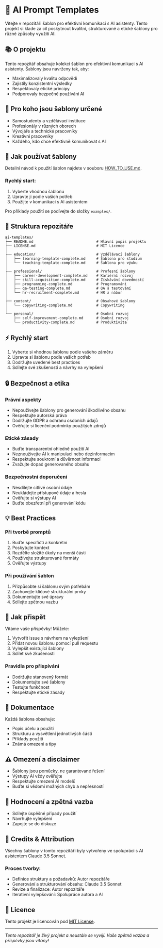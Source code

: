 # 🤖 AI Prompt Templates

Vítejte v repozitáři šablon pro efektivní komunikaci s AI asistenty. Tento projekt si klade za cíl poskytnout kvalitní, strukturované a etické šablony pro různé způsoby využití AI.

## 📚 O projektu

Tento repozitář obsahuje kolekci šablon pro efektivní komunikaci s AI asistenty. Šablony jsou navrženy tak, aby:
- Maximalizovaly kvalitu odpovědí
- Zajistily konzistentní výsledky
- Respektovaly etické principy
- Podporovaly bezpečné používání AI

## 🎯 Pro koho jsou šablony určené

- Samostudenty a vzdělávací instituce
- Profesionály v různých oborech
- Vývojáře a technické pracovníky
- Kreativní pracovníky
- Každého, kdo chce efektivně komunikovat s AI

## 📘 Jak používat šablony

Detailní návod k použití šablon najdete v souboru [HOW_TO_USE.md](https://github.com/painter99/ai-templates/blob/main/HOW_TO_USE.md).

### Rychlý start:
1. Vyberte vhodnou šablonu
2. Upravte ji podle vašich potřeb
3. Použijte v komunikaci s AI asistentem

Pro příklady použití se podívejte do složky `examples/`.
## 📂 Struktura repozitáře

```
ai-templates/
├── README.md                             # Hlavní popis projektu
├── LICENSE.md                            # MIT Licence
│
├── education/                            # Vzdělávací šablony
│   ├── learning-template-complete.md     # Šablona pro studium
│   └── teaching-template-complete.md     # Šablona pro výuku
│
├── professional/                         # Profesní šablony
│   ├── career-development-complete.md    # Kariérní rozvoj
│   ├── skill-acquisition-complete.md     # Získávání dovedností
│   ├── programming-complete.md           # Programování
│   ├── qa-testing-complete.md            # QA a testování
│   └── hr-recruitment-complete.md        # HR a nábor
│
├── content/                              # Obsahové šablony
│   └── copywriting-complete.md           # Copywriting
│
└── personal/                             # Osobní rozvoj
    ├── self-improvement-complete.md      # Osobní rozvoj
    └── productivity-complete.md          # Produktivita
```

## ⚡ Rychlý start

1. Vyberte si vhodnou šablonu podle vašeho záměru
2. Upravte si šablonu podle vašich potřeb
3. Dodržujte uvedené best practices
4. Sdílejte své zkušenosti a návrhy na vylepšení

## 🔒 Bezpečnost a etika

### Právní aspekty
- Nepoužívejte šablony pro generování škodlivého obsahu
- Respektujte autorská práva
- Dodržujte GDPR a ochranu osobních údajů
- Ověřujte si licenční podmínky použitých zdrojů

### Etické zásady
- Buďte transparentní ohledně použití AI
- Nezneužívejte AI k manipulaci nebo dezinformacím
- Respektujte soukromí a důvěrnost informací
- Zvažujte dopad generovaného obsahu

### Bezpečnostní doporučení
- Nesdílejte citlivé osobní údaje
- Neukládejte přístupové údaje a hesla
- Ověřujte si výstupy AI
- Buďte obezřetní při generování kódu

## 💡 Best Practices

### Při tvorbě promptů
1. Buďte specifičtí a konkrétní
2. Poskytujte kontext
3. Rozdělte složité úkoly na menší části
4. Používejte strukturované formáty
5. Ověřujte výstupy

### Při používání šablon
1. Přizpůsobte si šablonu svým potřebám
2. Zachovejte klíčové strukturální prvky
3. Dokumentujte své úpravy
4. Sdílejte zpětnou vazbu

## 🤝 Jak přispět

Vítáme vaše příspěvky! Můžete:
1. Vytvořit issue s návrhem na vylepšení
2. Přidat novou šablonu pomocí pull requestu
3. Vylepšit existující šablony
4. Sdílet své zkušenosti

### Pravidla pro přispívání
- Dodržujte stanovený formát
- Dokumentujte své šablony
- Testujte funkčnost
- Respektujte etické zásady

## 📝 Dokumentace

Každá šablona obsahuje:
- Popis účelu a použití
- Strukturu a vysvětlení jednotlivých částí
- Příklady použití
- Známá omezení a tipy

## ⚠️ Omezení a disclaimer

- Šablony jsou pomůcky, ne garantované řešení
- Výstupy AI vždy ověřujte
- Respektujte omezení AI modelů
- Buďte si vědomi možných chyb a nepřesností

## 🌟 Hodnocení a zpětná vazba

- Sdílejte úspěšné případy použití
- Navrhujte vylepšení
- Zapojte se do diskuze

## 🤖 Credits & Attribution

Všechny šablony v tomto repozitáři byly vytvořeny ve spolupráci s AI asistentem Claude 3.5 Sonnet. 

### Proces tvorby:
- Definice struktury a požadavků: Autor repozitáře
- Generování a strukturování obsahu: Claude 3.5 Sonnet
- Revize a finalizace: Autor repozitáře
- Iterativní vylepšování: Spolupráce autora a AI

## 📜 Licence

Tento projekt je licencován pod [MIT License](https://github.com/painter99/ai-templates/blob/main/LICENSE.md).

---

*Tento repozitář je živý projekt a neustále se vyvíjí. Vaše zpětná vazba a příspěvky jsou vítány!*
